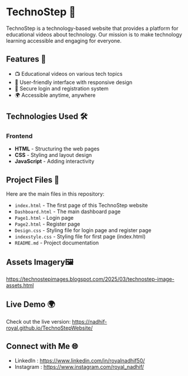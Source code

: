 # TechnoStep 🚀  
TechnoStep is a technology-based website that provides a platform for educational videos about technology. Our mission is to make technology learning accessible and engaging for everyone.  

## Features 🌟  
- 📺 Educational videos on various tech topics  
- 🎨 User-friendly interface with responsive design  
- 🔐 Secure login and registration system  
- 🌍 Accessible anytime, anywhere  

## Technologies Used 🛠️  
### Frontend  
- **HTML** - Structuring the web pages  
- **CSS** - Styling and layout design  
- **JavaScript** - Adding interactivity

## Project Files 📂  
Here are the main files in this repository:  
- `index.html` - The first page of this TechnoStep website
- `Dashboard.html` - The main dashboard page  
- `Page1.html` - Login page  
- `Page2.html` - Register page 
- `Design.css` - Styling file for login page and register page
- `indexstyle.css` - Styling file for first page (index.html)  
- `README.md` - Project documentation

## Assets Imagery🖼️
https://technostepimages.blogspot.com/2025/03/technostep-image-assets.html

## Live Demo 🌍
Check out the live version:
https://nadhif-royal.github.io/TechnoStepWebsite/

## Connect with Me 🌐
- LinkedIn : https://www.linkedin.com/in/royalnadhif50/
- Instagram : https://www.instagram.com/royal_nadhif/

